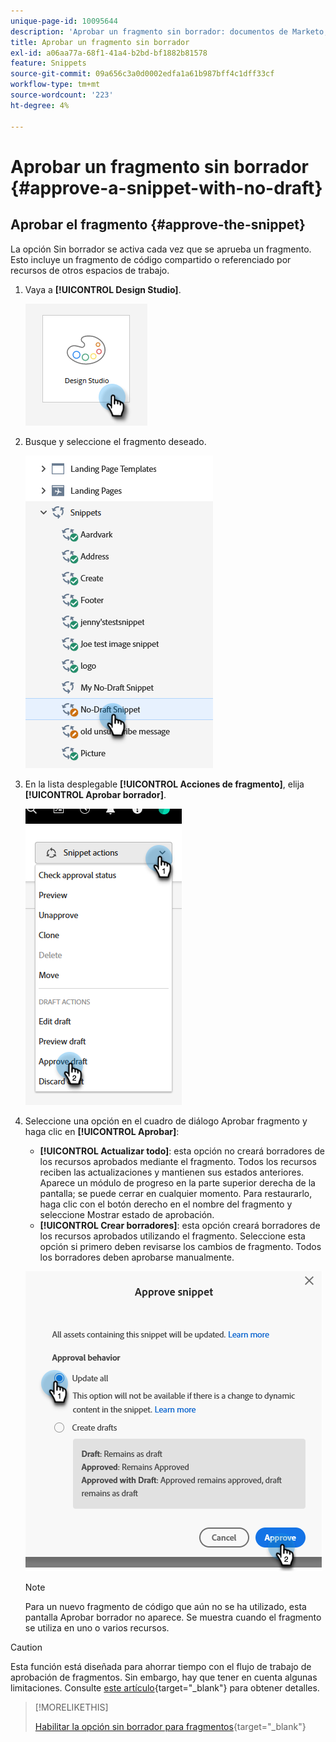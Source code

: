 ```yaml
---
unique-page-id: 10095644
description: 'Aprobar un fragmento sin borrador: documentos de Marketo, documentación del producto'
title: Aprobar un fragmento sin borrador
exl-id: a06aa77a-68f1-41a4-b2bd-bf1882b81578
feature: Snippets
source-git-commit: 09a656c3a0d0002edfa1a61b987bff4c1dff33cf
workflow-type: tm+mt
source-wordcount: '223'
ht-degree: 4%

---
```


# Aprobar un fragmento sin borrador {#approve-a-snippet-with-no-draft}

## Aprobar el fragmento {#approve-the-snippet}

La opción Sin borrador se activa cada vez que se aprueba un fragmento. Esto incluye un fragmento de código compartido o referenciado por recursos de otros espacios de trabajo.

1. Vaya a **[!UICONTROL Design Studio]**.

   ![](assets/approve-the-snippet-1.png)

1. Busque y seleccione el fragmento deseado.

   ![](assets/approve-the-snippet-2.png)

1. En la lista desplegable **[!UICONTROL Acciones de fragmento]**, elija **[!UICONTROL Aprobar borrador]**.

   ![](assets/approve-the-snippet-3.png)

1. Seleccione una opción en el cuadro de diálogo Aprobar fragmento y haga clic en **[!UICONTROL Aprobar]**:

   * **[!UICONTROL Actualizar todo]**: esta opción no creará borradores de los recursos aprobados mediante el fragmento. Todos los recursos reciben las actualizaciones y mantienen sus estados anteriores. Aparece un módulo de progreso en la parte superior derecha de la pantalla; se puede cerrar en cualquier momento. Para restaurarlo, haga clic con el botón derecho en el nombre del fragmento y seleccione Mostrar estado de aprobación.
   * **[!UICONTROL Crear borradores]**: esta opción creará borradores de los recursos aprobados utilizando el fragmento. Seleccione esta opción si primero deben revisarse los cambios de fragmento. Todos los borradores deben aprobarse manualmente.

   ![](assets/approve-the-snippet-4.png)

   >[!NOTE]
   >
   >Para un nuevo fragmento de código que aún no se ha utilizado, esta pantalla Aprobar borrador no aparece. Se muestra cuando el fragmento se utiliza en uno o varios recursos.

>[!CAUTION]
>
>Esta función está diseñada para ahorrar tiempo con el flujo de trabajo de aprobación de fragmentos. Sin embargo, hay que tener en cuenta algunas limitaciones. Consulte [este artículo](https://nation.marketo.com/t5/knowledgebase/no-draft-snippet-limitations-and-troubleshooting/ta-p/300799){target="_blank"} para obtener detalles.

>[!MORELIKETHIS]
>
>[Habilitar la opción sin borrador para fragmentos](/help/marketo/product-docs/administration/users-and-roles/enable-no-draft-for-snippets.md){target="_blank"}
